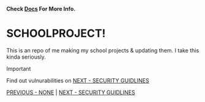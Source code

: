 **Check [Docs](https://school.fuckyou.gq/) For More Info.**
# SCHOOLPROJECT!

This is an repo of me making my school projects & updating them.
I take this kinda seriously.

> [!IMPORTANT]
> Find out vulnurabilities on [NEXT - SECURITY GUIDLINES](/SECURITY.md)


[PREVIOUS - NONE](/) | [NEXT - SECURITY GUIDLINES](/SECURITY.md)